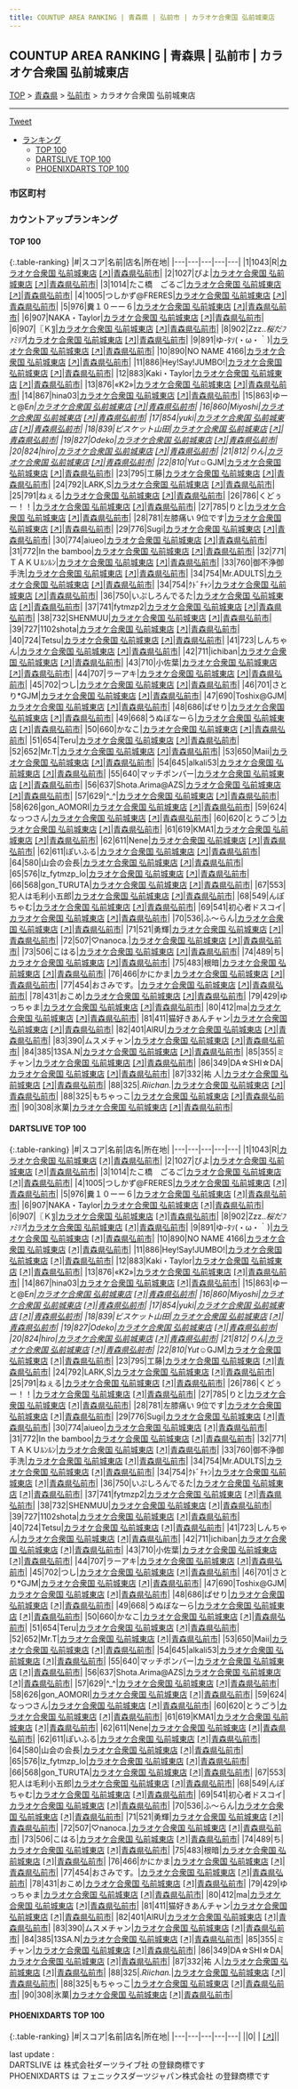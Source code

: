 ```yaml
---
title: COUNTUP AREA RANKING | 青森県 | 弘前市 | カラオケ合衆国 弘前城東店
---
```

## COUNTUP AREA RANKING | 青森県 | 弘前市 | カラオケ合衆国 弘前城東店

[TOP](/darts/rank/) > [青森県](/darts/rank/青森県/) > [弘前市](/darts/rank/青森県/弘前市/) > カラオケ合衆国 弘前城東店

___

<a href="https://twitter.com/share?ref_src=twsrc%5Etfw" data-text="COUNTUP AREA RANKING | 青森県弘前市カラオケ合衆国 弘前城東店" class="twitter-share-button" data-hashtags="DARTSLIVE,PHOENIXDARTS,darts,ダーツ" data-show-count="false">Tweet</a>

* [ランキング](#カウントアップランキング)
    * [TOP 100](#top-100)
    * [DARTSLIVE TOP 100](#dartslive-top-100)
    * [PHOENIXDARTS TOP 100](#phoenixdarts-top-100)

### 市区町村

<ul>

</ul>

### カウントアップランキング

#### TOP 100



{:.table-ranking}
|#|スコア|名前|店名|所在地|
|---|---|---|---|---|
|1|1043|<span class="rank-name-dl">R</span>|<a href="/darts/rank/shops/6d9e05ee0917894ea3f63593b5358cc4.html">カラオケ合衆国 弘前城東店</a> <a href="https://search.dartslive.com/jp/shop/6d9e05ee0917894ea3f63593b5358cc4">[↗]</a>|<a href="/darts/rank/青森県/弘前市">青森県弘前市</a>|
|2|1027|<span class="rank-name-dl">ぴよ</span>|<a href="/darts/rank/shops/6d9e05ee0917894ea3f63593b5358cc4.html">カラオケ合衆国 弘前城東店</a> <a href="https://search.dartslive.com/jp/shop/6d9e05ee0917894ea3f63593b5358cc4">[↗]</a>|<a href="/darts/rank/青森県/弘前市">青森県弘前市</a>|
|3|1014|<span class="rank-name-dl">たこ橋　ごるご</span>|<a href="/darts/rank/shops/6d9e05ee0917894ea3f63593b5358cc4.html">カラオケ合衆国 弘前城東店</a> <a href="https://search.dartslive.com/jp/shop/6d9e05ee0917894ea3f63593b5358cc4">[↗]</a>|<a href="/darts/rank/青森県/弘前市">青森県弘前市</a>|
|4|1005|<span class="rank-name-dl">つしかず@FRERES</span>|<a href="/darts/rank/shops/6d9e05ee0917894ea3f63593b5358cc4.html">カラオケ合衆国 弘前城東店</a> <a href="https://search.dartslive.com/jp/shop/6d9e05ee0917894ea3f63593b5358cc4">[↗]</a>|<a href="/darts/rank/青森県/弘前市">青森県弘前市</a>|
|5|976|<span class="rank-name-dl">糞１０ーー６</span>|<a href="/darts/rank/shops/6d9e05ee0917894ea3f63593b5358cc4.html">カラオケ合衆国 弘前城東店</a> <a href="https://search.dartslive.com/jp/shop/6d9e05ee0917894ea3f63593b5358cc4">[↗]</a>|<a href="/darts/rank/青森県/弘前市">青森県弘前市</a>|
|6|907|<span class="rank-name-dl">NAKA・Taylor</span>|<a href="/darts/rank/shops/6d9e05ee0917894ea3f63593b5358cc4.html">カラオケ合衆国 弘前城東店</a> <a href="https://search.dartslive.com/jp/shop/6d9e05ee0917894ea3f63593b5358cc4">[↗]</a>|<a href="/darts/rank/青森県/弘前市">青森県弘前市</a>|
|6|907|<span class="rank-name-dl">〖Ｋ〗</span>|<a href="/darts/rank/shops/6d9e05ee0917894ea3f63593b5358cc4.html">カラオケ合衆国 弘前城東店</a> <a href="https://search.dartslive.com/jp/shop/6d9e05ee0917894ea3f63593b5358cc4">[↗]</a>|<a href="/darts/rank/青森県/弘前市">青森県弘前市</a>|
|8|902|<span class="rank-name-dl">Zzz..*桜だﾌｧﾐﾘｱ*</span>|<a href="/darts/rank/shops/6d9e05ee0917894ea3f63593b5358cc4.html">カラオケ合衆国 弘前城東店</a> <a href="https://search.dartslive.com/jp/shop/6d9e05ee0917894ea3f63593b5358cc4">[↗]</a>|<a href="/darts/rank/青森県/弘前市">青森県弘前市</a>|
|9|891|<span class="rank-name-dl">ゆ-ﾀｿ(・ω・｀)</span>|<a href="/darts/rank/shops/6d9e05ee0917894ea3f63593b5358cc4.html">カラオケ合衆国 弘前城東店</a> <a href="https://search.dartslive.com/jp/shop/6d9e05ee0917894ea3f63593b5358cc4">[↗]</a>|<a href="/darts/rank/青森県/弘前市">青森県弘前市</a>|
|10|890|<span class="rank-name-dl">NO NAME 4166</span>|<a href="/darts/rank/shops/6d9e05ee0917894ea3f63593b5358cc4.html">カラオケ合衆国 弘前城東店</a> <a href="https://search.dartslive.com/jp/shop/6d9e05ee0917894ea3f63593b5358cc4">[↗]</a>|<a href="/darts/rank/青森県/弘前市">青森県弘前市</a>|
|11|886|<span class="rank-name-dl">Hey!Say!JUMBO!</span>|<a href="/darts/rank/shops/6d9e05ee0917894ea3f63593b5358cc4.html">カラオケ合衆国 弘前城東店</a> <a href="https://search.dartslive.com/jp/shop/6d9e05ee0917894ea3f63593b5358cc4">[↗]</a>|<a href="/darts/rank/青森県/弘前市">青森県弘前市</a>|
|12|883|<span class="rank-name-dl">Kaki・Taylor</span>|<a href="/darts/rank/shops/6d9e05ee0917894ea3f63593b5358cc4.html">カラオケ合衆国 弘前城東店</a> <a href="https://search.dartslive.com/jp/shop/6d9e05ee0917894ea3f63593b5358cc4">[↗]</a>|<a href="/darts/rank/青森県/弘前市">青森県弘前市</a>|
|13|876|<span class="rank-name-dl">«K2»</span>|<a href="/darts/rank/shops/6d9e05ee0917894ea3f63593b5358cc4.html">カラオケ合衆国 弘前城東店</a> <a href="https://search.dartslive.com/jp/shop/6d9e05ee0917894ea3f63593b5358cc4">[↗]</a>|<a href="/darts/rank/青森県/弘前市">青森県弘前市</a>|
|14|867|<span class="rank-name-dl">hina03</span>|<a href="/darts/rank/shops/6d9e05ee0917894ea3f63593b5358cc4.html">カラオケ合衆国 弘前城東店</a> <a href="https://search.dartslive.com/jp/shop/6d9e05ee0917894ea3f63593b5358cc4">[↗]</a>|<a href="/darts/rank/青森県/弘前市">青森県弘前市</a>|
|15|863|<span class="rank-name-dl">ゆーと@E*n</span>|<a href="/darts/rank/shops/6d9e05ee0917894ea3f63593b5358cc4.html">カラオケ合衆国 弘前城東店</a> <a href="https://search.dartslive.com/jp/shop/6d9e05ee0917894ea3f63593b5358cc4">[↗]</a>|<a href="/darts/rank/青森県/弘前市">青森県弘前市</a>|
|16|860|<span class="rank-name-dl">Miyoshi</span>|<a href="/darts/rank/shops/6d9e05ee0917894ea3f63593b5358cc4.html">カラオケ合衆国 弘前城東店</a> <a href="https://search.dartslive.com/jp/shop/6d9e05ee0917894ea3f63593b5358cc4">[↗]</a>|<a href="/darts/rank/青森県/弘前市">青森県弘前市</a>|
|17|854|<span class="rank-name-dl">yuki</span>|<a href="/darts/rank/shops/6d9e05ee0917894ea3f63593b5358cc4.html">カラオケ合衆国 弘前城東店</a> <a href="https://search.dartslive.com/jp/shop/6d9e05ee0917894ea3f63593b5358cc4">[↗]</a>|<a href="/darts/rank/青森県/弘前市">青森県弘前市</a>|
|18|839|<span class="rank-name-dl">ビスケット山田</span>|<a href="/darts/rank/shops/6d9e05ee0917894ea3f63593b5358cc4.html">カラオケ合衆国 弘前城東店</a> <a href="https://search.dartslive.com/jp/shop/6d9e05ee0917894ea3f63593b5358cc4">[↗]</a>|<a href="/darts/rank/青森県/弘前市">青森県弘前市</a>|
|19|827|<span class="rank-name-dl">Odeko</span>|<a href="/darts/rank/shops/6d9e05ee0917894ea3f63593b5358cc4.html">カラオケ合衆国 弘前城東店</a> <a href="https://search.dartslive.com/jp/shop/6d9e05ee0917894ea3f63593b5358cc4">[↗]</a>|<a href="/darts/rank/青森県/弘前市">青森県弘前市</a>|
|20|824|<span class="rank-name-dl">hiro</span>|<a href="/darts/rank/shops/6d9e05ee0917894ea3f63593b5358cc4.html">カラオケ合衆国 弘前城東店</a> <a href="https://search.dartslive.com/jp/shop/6d9e05ee0917894ea3f63593b5358cc4">[↗]</a>|<a href="/darts/rank/青森県/弘前市">青森県弘前市</a>|
|21|812|<span class="rank-name-dl">りん</span>|<a href="/darts/rank/shops/6d9e05ee0917894ea3f63593b5358cc4.html">カラオケ合衆国 弘前城東店</a> <a href="https://search.dartslive.com/jp/shop/6d9e05ee0917894ea3f63593b5358cc4">[↗]</a>|<a href="/darts/rank/青森県/弘前市">青森県弘前市</a>|
|22|810|<span class="rank-name-dl">Yut☺︎*GJM</span>|<a href="/darts/rank/shops/6d9e05ee0917894ea3f63593b5358cc4.html">カラオケ合衆国 弘前城東店</a> <a href="https://search.dartslive.com/jp/shop/6d9e05ee0917894ea3f63593b5358cc4">[↗]</a>|<a href="/darts/rank/青森県/弘前市">青森県弘前市</a>|
|23|795|<span class="rank-name-dl">工藤</span>|<a href="/darts/rank/shops/6d9e05ee0917894ea3f63593b5358cc4.html">カラオケ合衆国 弘前城東店</a> <a href="https://search.dartslive.com/jp/shop/6d9e05ee0917894ea3f63593b5358cc4">[↗]</a>|<a href="/darts/rank/青森県/弘前市">青森県弘前市</a>|
|24|792|<span class="rank-name-dl">LARK,S</span>|<a href="/darts/rank/shops/6d9e05ee0917894ea3f63593b5358cc4.html">カラオケ合衆国 弘前城東店</a> <a href="https://search.dartslive.com/jp/shop/6d9e05ee0917894ea3f63593b5358cc4">[↗]</a>|<a href="/darts/rank/青森県/弘前市">青森県弘前市</a>|
|25|791|<span class="rank-name-dl">ねぇる</span>|<a href="/darts/rank/shops/6d9e05ee0917894ea3f63593b5358cc4.html">カラオケ合衆国 弘前城東店</a> <a href="https://search.dartslive.com/jp/shop/6d9e05ee0917894ea3f63593b5358cc4">[↗]</a>|<a href="/darts/rank/青森県/弘前市">青森県弘前市</a>|
|26|786|<span class="rank-name-dl">くどぅー！！</span>|<a href="/darts/rank/shops/6d9e05ee0917894ea3f63593b5358cc4.html">カラオケ合衆国 弘前城東店</a> <a href="https://search.dartslive.com/jp/shop/6d9e05ee0917894ea3f63593b5358cc4">[↗]</a>|<a href="/darts/rank/青森県/弘前市">青森県弘前市</a>|
|27|785|<span class="rank-name-dl">りと</span>|<a href="/darts/rank/shops/6d9e05ee0917894ea3f63593b5358cc4.html">カラオケ合衆国 弘前城東店</a> <a href="https://search.dartslive.com/jp/shop/6d9e05ee0917894ea3f63593b5358cc4">[↗]</a>|<a href="/darts/rank/青森県/弘前市">青森県弘前市</a>|
|28|781|<span class="rank-name-dl">左膝痛い 9位です</span>|<a href="/darts/rank/shops/6d9e05ee0917894ea3f63593b5358cc4.html">カラオケ合衆国 弘前城東店</a> <a href="https://search.dartslive.com/jp/shop/6d9e05ee0917894ea3f63593b5358cc4">[↗]</a>|<a href="/darts/rank/青森県/弘前市">青森県弘前市</a>|
|29|776|<span class="rank-name-dl">Sugi</span>|<a href="/darts/rank/shops/6d9e05ee0917894ea3f63593b5358cc4.html">カラオケ合衆国 弘前城東店</a> <a href="https://search.dartslive.com/jp/shop/6d9e05ee0917894ea3f63593b5358cc4">[↗]</a>|<a href="/darts/rank/青森県/弘前市">青森県弘前市</a>|
|30|774|<span class="rank-name-dl">aiueo</span>|<a href="/darts/rank/shops/6d9e05ee0917894ea3f63593b5358cc4.html">カラオケ合衆国 弘前城東店</a> <a href="https://search.dartslive.com/jp/shop/6d9e05ee0917894ea3f63593b5358cc4">[↗]</a>|<a href="/darts/rank/青森県/弘前市">青森県弘前市</a>|
|31|772|<span class="rank-name-dl">In the bamboo</span>|<a href="/darts/rank/shops/6d9e05ee0917894ea3f63593b5358cc4.html">カラオケ合衆国 弘前城東店</a> <a href="https://search.dartslive.com/jp/shop/6d9e05ee0917894ea3f63593b5358cc4">[↗]</a>|<a href="/darts/rank/青森県/弘前市">青森県弘前市</a>|
|32|771|<span class="rank-name-dl">ＴＡＫＵﾙﾝﾙﾝ</span>|<a href="/darts/rank/shops/6d9e05ee0917894ea3f63593b5358cc4.html">カラオケ合衆国 弘前城東店</a> <a href="https://search.dartslive.com/jp/shop/6d9e05ee0917894ea3f63593b5358cc4">[↗]</a>|<a href="/darts/rank/青森県/弘前市">青森県弘前市</a>|
|33|760|<span class="rank-name-dl">御不浄御手洗</span>|<a href="/darts/rank/shops/6d9e05ee0917894ea3f63593b5358cc4.html">カラオケ合衆国 弘前城東店</a> <a href="https://search.dartslive.com/jp/shop/6d9e05ee0917894ea3f63593b5358cc4">[↗]</a>|<a href="/darts/rank/青森県/弘前市">青森県弘前市</a>|
|34|754|<span class="rank-name-dl">Mr.ADULTS</span>|<a href="/darts/rank/shops/6d9e05ee0917894ea3f63593b5358cc4.html">カラオケ合衆国 弘前城東店</a> <a href="https://search.dartslive.com/jp/shop/6d9e05ee0917894ea3f63593b5358cc4">[↗]</a>|<a href="/darts/rank/青森県/弘前市">青森県弘前市</a>|
|34|754|<span class="rank-name-dl">ｸﾄﾞﾁｬﾝ</span>|<a href="/darts/rank/shops/6d9e05ee0917894ea3f63593b5358cc4.html">カラオケ合衆国 弘前城東店</a> <a href="https://search.dartslive.com/jp/shop/6d9e05ee0917894ea3f63593b5358cc4">[↗]</a>|<a href="/darts/rank/青森県/弘前市">青森県弘前市</a>|
|36|750|<span class="rank-name-dl">いぷしろんでるた</span>|<a href="/darts/rank/shops/6d9e05ee0917894ea3f63593b5358cc4.html">カラオケ合衆国 弘前城東店</a> <a href="https://search.dartslive.com/jp/shop/6d9e05ee0917894ea3f63593b5358cc4">[↗]</a>|<a href="/darts/rank/青森県/弘前市">青森県弘前市</a>|
|37|741|<span class="rank-name-dl">fytmzp2</span>|<a href="/darts/rank/shops/6d9e05ee0917894ea3f63593b5358cc4.html">カラオケ合衆国 弘前城東店</a> <a href="https://search.dartslive.com/jp/shop/6d9e05ee0917894ea3f63593b5358cc4">[↗]</a>|<a href="/darts/rank/青森県/弘前市">青森県弘前市</a>|
|38|732|<span class="rank-name-dl">SHENMUU</span>|<a href="/darts/rank/shops/6d9e05ee0917894ea3f63593b5358cc4.html">カラオケ合衆国 弘前城東店</a> <a href="https://search.dartslive.com/jp/shop/6d9e05ee0917894ea3f63593b5358cc4">[↗]</a>|<a href="/darts/rank/青森県/弘前市">青森県弘前市</a>|
|39|727|<span class="rank-name-dl">1102shota</span>|<a href="/darts/rank/shops/6d9e05ee0917894ea3f63593b5358cc4.html">カラオケ合衆国 弘前城東店</a> <a href="https://search.dartslive.com/jp/shop/6d9e05ee0917894ea3f63593b5358cc4">[↗]</a>|<a href="/darts/rank/青森県/弘前市">青森県弘前市</a>|
|40|724|<span class="rank-name-dl">Tetsu</span>|<a href="/darts/rank/shops/6d9e05ee0917894ea3f63593b5358cc4.html">カラオケ合衆国 弘前城東店</a> <a href="https://search.dartslive.com/jp/shop/6d9e05ee0917894ea3f63593b5358cc4">[↗]</a>|<a href="/darts/rank/青森県/弘前市">青森県弘前市</a>|
|41|723|<span class="rank-name-dl">しんちゃん</span>|<a href="/darts/rank/shops/6d9e05ee0917894ea3f63593b5358cc4.html">カラオケ合衆国 弘前城東店</a> <a href="https://search.dartslive.com/jp/shop/6d9e05ee0917894ea3f63593b5358cc4">[↗]</a>|<a href="/darts/rank/青森県/弘前市">青森県弘前市</a>|
|42|711|<span class="rank-name-dl">ichiban</span>|<a href="/darts/rank/shops/6d9e05ee0917894ea3f63593b5358cc4.html">カラオケ合衆国 弘前城東店</a> <a href="https://search.dartslive.com/jp/shop/6d9e05ee0917894ea3f63593b5358cc4">[↗]</a>|<a href="/darts/rank/青森県/弘前市">青森県弘前市</a>|
|43|710|<span class="rank-name-dl">小佐葉</span>|<a href="/darts/rank/shops/6d9e05ee0917894ea3f63593b5358cc4.html">カラオケ合衆国 弘前城東店</a> <a href="https://search.dartslive.com/jp/shop/6d9e05ee0917894ea3f63593b5358cc4">[↗]</a>|<a href="/darts/rank/青森県/弘前市">青森県弘前市</a>|
|44|707|<span class="rank-name-dl">ラーアキ</span>|<a href="/darts/rank/shops/6d9e05ee0917894ea3f63593b5358cc4.html">カラオケ合衆国 弘前城東店</a> <a href="https://search.dartslive.com/jp/shop/6d9e05ee0917894ea3f63593b5358cc4">[↗]</a>|<a href="/darts/rank/青森県/弘前市">青森県弘前市</a>|
|45|702|<span class="rank-name-dl">つし</span>|<a href="/darts/rank/shops/6d9e05ee0917894ea3f63593b5358cc4.html">カラオケ合衆国 弘前城東店</a> <a href="https://search.dartslive.com/jp/shop/6d9e05ee0917894ea3f63593b5358cc4">[↗]</a>|<a href="/darts/rank/青森県/弘前市">青森県弘前市</a>|
|46|701|<span class="rank-name-dl">さとり*GJM</span>|<a href="/darts/rank/shops/6d9e05ee0917894ea3f63593b5358cc4.html">カラオケ合衆国 弘前城東店</a> <a href="https://search.dartslive.com/jp/shop/6d9e05ee0917894ea3f63593b5358cc4">[↗]</a>|<a href="/darts/rank/青森県/弘前市">青森県弘前市</a>|
|47|690|<span class="rank-name-dl">Toshix@GJM</span>|<a href="/darts/rank/shops/6d9e05ee0917894ea3f63593b5358cc4.html">カラオケ合衆国 弘前城東店</a> <a href="https://search.dartslive.com/jp/shop/6d9e05ee0917894ea3f63593b5358cc4">[↗]</a>|<a href="/darts/rank/青森県/弘前市">青森県弘前市</a>|
|48|686|<span class="rank-name-dl">ぱせり</span>|<a href="/darts/rank/shops/6d9e05ee0917894ea3f63593b5358cc4.html">カラオケ合衆国 弘前城東店</a> <a href="https://search.dartslive.com/jp/shop/6d9e05ee0917894ea3f63593b5358cc4">[↗]</a>|<a href="/darts/rank/青森県/弘前市">青森県弘前市</a>|
|49|668|<span class="rank-name-dl">うぬぼなーら</span>|<a href="/darts/rank/shops/6d9e05ee0917894ea3f63593b5358cc4.html">カラオケ合衆国 弘前城東店</a> <a href="https://search.dartslive.com/jp/shop/6d9e05ee0917894ea3f63593b5358cc4">[↗]</a>|<a href="/darts/rank/青森県/弘前市">青森県弘前市</a>|
|50|660|<span class="rank-name-dl">かなこ</span>|<a href="/darts/rank/shops/6d9e05ee0917894ea3f63593b5358cc4.html">カラオケ合衆国 弘前城東店</a> <a href="https://search.dartslive.com/jp/shop/6d9e05ee0917894ea3f63593b5358cc4">[↗]</a>|<a href="/darts/rank/青森県/弘前市">青森県弘前市</a>|
|51|654|<span class="rank-name-dl">Teru</span>|<a href="/darts/rank/shops/6d9e05ee0917894ea3f63593b5358cc4.html">カラオケ合衆国 弘前城東店</a> <a href="https://search.dartslive.com/jp/shop/6d9e05ee0917894ea3f63593b5358cc4">[↗]</a>|<a href="/darts/rank/青森県/弘前市">青森県弘前市</a>|
|52|652|<span class="rank-name-dl">Mr.T</span>|<a href="/darts/rank/shops/6d9e05ee0917894ea3f63593b5358cc4.html">カラオケ合衆国 弘前城東店</a> <a href="https://search.dartslive.com/jp/shop/6d9e05ee0917894ea3f63593b5358cc4">[↗]</a>|<a href="/darts/rank/青森県/弘前市">青森県弘前市</a>|
|53|650|<span class="rank-name-dl">Maii</span>|<a href="/darts/rank/shops/6d9e05ee0917894ea3f63593b5358cc4.html">カラオケ合衆国 弘前城東店</a> <a href="https://search.dartslive.com/jp/shop/6d9e05ee0917894ea3f63593b5358cc4">[↗]</a>|<a href="/darts/rank/青森県/弘前市">青森県弘前市</a>|
|54|645|<span class="rank-name-dl">alkali53</span>|<a href="/darts/rank/shops/6d9e05ee0917894ea3f63593b5358cc4.html">カラオケ合衆国 弘前城東店</a> <a href="https://search.dartslive.com/jp/shop/6d9e05ee0917894ea3f63593b5358cc4">[↗]</a>|<a href="/darts/rank/青森県/弘前市">青森県弘前市</a>|
|55|640|<span class="rank-name-dl">マッチポンパー</span>|<a href="/darts/rank/shops/6d9e05ee0917894ea3f63593b5358cc4.html">カラオケ合衆国 弘前城東店</a> <a href="https://search.dartslive.com/jp/shop/6d9e05ee0917894ea3f63593b5358cc4">[↗]</a>|<a href="/darts/rank/青森県/弘前市">青森県弘前市</a>|
|56|637|<span class="rank-name-dl">Shota.Arima@AZS</span>|<a href="/darts/rank/shops/6d9e05ee0917894ea3f63593b5358cc4.html">カラオケ合衆国 弘前城東店</a> <a href="https://search.dartslive.com/jp/shop/6d9e05ee0917894ea3f63593b5358cc4">[↗]</a>|<a href="/darts/rank/青森県/弘前市">青森県弘前市</a>|
|57|629|<span class="rank-name-dl">^_^</span>|<a href="/darts/rank/shops/6d9e05ee0917894ea3f63593b5358cc4.html">カラオケ合衆国 弘前城東店</a> <a href="https://search.dartslive.com/jp/shop/6d9e05ee0917894ea3f63593b5358cc4">[↗]</a>|<a href="/darts/rank/青森県/弘前市">青森県弘前市</a>|
|58|626|<span class="rank-name-dl">gon_AOMORI</span>|<a href="/darts/rank/shops/6d9e05ee0917894ea3f63593b5358cc4.html">カラオケ合衆国 弘前城東店</a> <a href="https://search.dartslive.com/jp/shop/6d9e05ee0917894ea3f63593b5358cc4">[↗]</a>|<a href="/darts/rank/青森県/弘前市">青森県弘前市</a>|
|59|624|<span class="rank-name-dl">なっつさん</span>|<a href="/darts/rank/shops/6d9e05ee0917894ea3f63593b5358cc4.html">カラオケ合衆国 弘前城東店</a> <a href="https://search.dartslive.com/jp/shop/6d9e05ee0917894ea3f63593b5358cc4">[↗]</a>|<a href="/darts/rank/青森県/弘前市">青森県弘前市</a>|
|60|620|<span class="rank-name-dl">とうごう</span>|<a href="/darts/rank/shops/6d9e05ee0917894ea3f63593b5358cc4.html">カラオケ合衆国 弘前城東店</a> <a href="https://search.dartslive.com/jp/shop/6d9e05ee0917894ea3f63593b5358cc4">[↗]</a>|<a href="/darts/rank/青森県/弘前市">青森県弘前市</a>|
|61|619|<span class="rank-name-dl">KMA1</span>|<a href="/darts/rank/shops/6d9e05ee0917894ea3f63593b5358cc4.html">カラオケ合衆国 弘前城東店</a> <a href="https://search.dartslive.com/jp/shop/6d9e05ee0917894ea3f63593b5358cc4">[↗]</a>|<a href="/darts/rank/青森県/弘前市">青森県弘前市</a>|
|62|611|<span class="rank-name-dl">Nene</span>|<a href="/darts/rank/shops/6d9e05ee0917894ea3f63593b5358cc4.html">カラオケ合衆国 弘前城東店</a> <a href="https://search.dartslive.com/jp/shop/6d9e05ee0917894ea3f63593b5358cc4">[↗]</a>|<a href="/darts/rank/青森県/弘前市">青森県弘前市</a>|
|62|611|<span class="rank-name-dl">ぽいふる</span>|<a href="/darts/rank/shops/6d9e05ee0917894ea3f63593b5358cc4.html">カラオケ合衆国 弘前城東店</a> <a href="https://search.dartslive.com/jp/shop/6d9e05ee0917894ea3f63593b5358cc4">[↗]</a>|<a href="/darts/rank/青森県/弘前市">青森県弘前市</a>|
|64|580|<span class="rank-name-dl">山会の会長</span>|<a href="/darts/rank/shops/6d9e05ee0917894ea3f63593b5358cc4.html">カラオケ合衆国 弘前城東店</a> <a href="https://search.dartslive.com/jp/shop/6d9e05ee0917894ea3f63593b5358cc4">[↗]</a>|<a href="/darts/rank/青森県/弘前市">青森県弘前市</a>|
|65|576|<span class="rank-name-dl">lz_fytmzp_lo</span>|<a href="/darts/rank/shops/6d9e05ee0917894ea3f63593b5358cc4.html">カラオケ合衆国 弘前城東店</a> <a href="https://search.dartslive.com/jp/shop/6d9e05ee0917894ea3f63593b5358cc4">[↗]</a>|<a href="/darts/rank/青森県/弘前市">青森県弘前市</a>|
|66|568|<span class="rank-name-dl">gon_TURUTA</span>|<a href="/darts/rank/shops/6d9e05ee0917894ea3f63593b5358cc4.html">カラオケ合衆国 弘前城東店</a> <a href="https://search.dartslive.com/jp/shop/6d9e05ee0917894ea3f63593b5358cc4">[↗]</a>|<a href="/darts/rank/青森県/弘前市">青森県弘前市</a>|
|67|553|<span class="rank-name-dl">犯人は毛利小五郎</span>|<a href="/darts/rank/shops/6d9e05ee0917894ea3f63593b5358cc4.html">カラオケ合衆国 弘前城東店</a> <a href="https://search.dartslive.com/jp/shop/6d9e05ee0917894ea3f63593b5358cc4">[↗]</a>|<a href="/darts/rank/青森県/弘前市">青森県弘前市</a>|
|68|549|<span class="rank-name-dl">んぽちゃむ</span>|<a href="/darts/rank/shops/6d9e05ee0917894ea3f63593b5358cc4.html">カラオケ合衆国 弘前城東店</a> <a href="https://search.dartslive.com/jp/shop/6d9e05ee0917894ea3f63593b5358cc4">[↗]</a>|<a href="/darts/rank/青森県/弘前市">青森県弘前市</a>|
|69|541|<span class="rank-name-dl">初心者ドスコイ</span>|<a href="/darts/rank/shops/6d9e05ee0917894ea3f63593b5358cc4.html">カラオケ合衆国 弘前城東店</a> <a href="https://search.dartslive.com/jp/shop/6d9e05ee0917894ea3f63593b5358cc4">[↗]</a>|<a href="/darts/rank/青森県/弘前市">青森県弘前市</a>|
|70|536|<span class="rank-name-dl">ふ～らん</span>|<a href="/darts/rank/shops/6d9e05ee0917894ea3f63593b5358cc4.html">カラオケ合衆国 弘前城東店</a> <a href="https://search.dartslive.com/jp/shop/6d9e05ee0917894ea3f63593b5358cc4">[↗]</a>|<a href="/darts/rank/青森県/弘前市">青森県弘前市</a>|
|71|521|<span class="rank-name-dl">勇輝</span>|<a href="/darts/rank/shops/6d9e05ee0917894ea3f63593b5358cc4.html">カラオケ合衆国 弘前城東店</a> <a href="https://search.dartslive.com/jp/shop/6d9e05ee0917894ea3f63593b5358cc4">[↗]</a>|<a href="/darts/rank/青森県/弘前市">青森県弘前市</a>|
|72|507|<span class="rank-name-dl">♡nanoca.</span>|<a href="/darts/rank/shops/6d9e05ee0917894ea3f63593b5358cc4.html">カラオケ合衆国 弘前城東店</a> <a href="https://search.dartslive.com/jp/shop/6d9e05ee0917894ea3f63593b5358cc4">[↗]</a>|<a href="/darts/rank/青森県/弘前市">青森県弘前市</a>|
|73|506|<span class="rank-name-dl">こはる</span>|<a href="/darts/rank/shops/6d9e05ee0917894ea3f63593b5358cc4.html">カラオケ合衆国 弘前城東店</a> <a href="https://search.dartslive.com/jp/shop/6d9e05ee0917894ea3f63593b5358cc4">[↗]</a>|<a href="/darts/rank/青森県/弘前市">青森県弘前市</a>|
|74|489|<span class="rank-name-dl">ち</span>|<a href="/darts/rank/shops/6d9e05ee0917894ea3f63593b5358cc4.html">カラオケ合衆国 弘前城東店</a> <a href="https://search.dartslive.com/jp/shop/6d9e05ee0917894ea3f63593b5358cc4">[↗]</a>|<a href="/darts/rank/青森県/弘前市">青森県弘前市</a>|
|75|483|<span class="rank-name-dl">根暗</span>|<a href="/darts/rank/shops/6d9e05ee0917894ea3f63593b5358cc4.html">カラオケ合衆国 弘前城東店</a> <a href="https://search.dartslive.com/jp/shop/6d9e05ee0917894ea3f63593b5358cc4">[↗]</a>|<a href="/darts/rank/青森県/弘前市">青森県弘前市</a>|
|76|466|<span class="rank-name-dl">かにかま</span>|<a href="/darts/rank/shops/6d9e05ee0917894ea3f63593b5358cc4.html">カラオケ合衆国 弘前城東店</a> <a href="https://search.dartslive.com/jp/shop/6d9e05ee0917894ea3f63593b5358cc4">[↗]</a>|<a href="/darts/rank/青森県/弘前市">青森県弘前市</a>|
|77|454|<span class="rank-name-dl">おさみです。</span>|<a href="/darts/rank/shops/6d9e05ee0917894ea3f63593b5358cc4.html">カラオケ合衆国 弘前城東店</a> <a href="https://search.dartslive.com/jp/shop/6d9e05ee0917894ea3f63593b5358cc4">[↗]</a>|<a href="/darts/rank/青森県/弘前市">青森県弘前市</a>|
|78|431|<span class="rank-name-dl">おこめ</span>|<a href="/darts/rank/shops/6d9e05ee0917894ea3f63593b5358cc4.html">カラオケ合衆国 弘前城東店</a> <a href="https://search.dartslive.com/jp/shop/6d9e05ee0917894ea3f63593b5358cc4">[↗]</a>|<a href="/darts/rank/青森県/弘前市">青森県弘前市</a>|
|79|429|<span class="rank-name-dl">ゆっちゃま</span>|<a href="/darts/rank/shops/6d9e05ee0917894ea3f63593b5358cc4.html">カラオケ合衆国 弘前城東店</a> <a href="https://search.dartslive.com/jp/shop/6d9e05ee0917894ea3f63593b5358cc4">[↗]</a>|<a href="/darts/rank/青森県/弘前市">青森県弘前市</a>|
|80|412|<span class="rank-name-dl">ma</span>|<a href="/darts/rank/shops/6d9e05ee0917894ea3f63593b5358cc4.html">カラオケ合衆国 弘前城東店</a> <a href="https://search.dartslive.com/jp/shop/6d9e05ee0917894ea3f63593b5358cc4">[↗]</a>|<a href="/darts/rank/青森県/弘前市">青森県弘前市</a>|
|81|411|<span class="rank-name-dl">猫好きあんチャン</span>|<a href="/darts/rank/shops/6d9e05ee0917894ea3f63593b5358cc4.html">カラオケ合衆国 弘前城東店</a> <a href="https://search.dartslive.com/jp/shop/6d9e05ee0917894ea3f63593b5358cc4">[↗]</a>|<a href="/darts/rank/青森県/弘前市">青森県弘前市</a>|
|82|401|<span class="rank-name-dl">AlRU</span>|<a href="/darts/rank/shops/6d9e05ee0917894ea3f63593b5358cc4.html">カラオケ合衆国 弘前城東店</a> <a href="https://search.dartslive.com/jp/shop/6d9e05ee0917894ea3f63593b5358cc4">[↗]</a>|<a href="/darts/rank/青森県/弘前市">青森県弘前市</a>|
|83|390|<span class="rank-name-dl">ムスメチャン</span>|<a href="/darts/rank/shops/6d9e05ee0917894ea3f63593b5358cc4.html">カラオケ合衆国 弘前城東店</a> <a href="https://search.dartslive.com/jp/shop/6d9e05ee0917894ea3f63593b5358cc4">[↗]</a>|<a href="/darts/rank/青森県/弘前市">青森県弘前市</a>|
|84|385|<span class="rank-name-dl">13SA.N</span>|<a href="/darts/rank/shops/6d9e05ee0917894ea3f63593b5358cc4.html">カラオケ合衆国 弘前城東店</a> <a href="https://search.dartslive.com/jp/shop/6d9e05ee0917894ea3f63593b5358cc4">[↗]</a>|<a href="/darts/rank/青森県/弘前市">青森県弘前市</a>|
|85|355|<span class="rank-name-dl">ミチャン</span>|<a href="/darts/rank/shops/6d9e05ee0917894ea3f63593b5358cc4.html">カラオケ合衆国 弘前城東店</a> <a href="https://search.dartslive.com/jp/shop/6d9e05ee0917894ea3f63593b5358cc4">[↗]</a>|<a href="/darts/rank/青森県/弘前市">青森県弘前市</a>|
|86|349|<span class="rank-name-dl">DA☆SHI☆DA</span>|<a href="/darts/rank/shops/6d9e05ee0917894ea3f63593b5358cc4.html">カラオケ合衆国 弘前城東店</a> <a href="https://search.dartslive.com/jp/shop/6d9e05ee0917894ea3f63593b5358cc4">[↗]</a>|<a href="/darts/rank/青森県/弘前市">青森県弘前市</a>|
|87|332|<span class="rank-name-dl">祐 人</span>|<a href="/darts/rank/shops/6d9e05ee0917894ea3f63593b5358cc4.html">カラオケ合衆国 弘前城東店</a> <a href="https://search.dartslive.com/jp/shop/6d9e05ee0917894ea3f63593b5358cc4">[↗]</a>|<a href="/darts/rank/青森県/弘前市">青森県弘前市</a>|
|88|325|<span class="rank-name-dl">.*Riichan.*</span>|<a href="/darts/rank/shops/6d9e05ee0917894ea3f63593b5358cc4.html">カラオケ合衆国 弘前城東店</a> <a href="https://search.dartslive.com/jp/shop/6d9e05ee0917894ea3f63593b5358cc4">[↗]</a>|<a href="/darts/rank/青森県/弘前市">青森県弘前市</a>|
|88|325|<span class="rank-name-dl">もちゃっこ</span>|<a href="/darts/rank/shops/6d9e05ee0917894ea3f63593b5358cc4.html">カラオケ合衆国 弘前城東店</a> <a href="https://search.dartslive.com/jp/shop/6d9e05ee0917894ea3f63593b5358cc4">[↗]</a>|<a href="/darts/rank/青森県/弘前市">青森県弘前市</a>|
|90|308|<span class="rank-name-dl">氷菓</span>|<a href="/darts/rank/shops/6d9e05ee0917894ea3f63593b5358cc4.html">カラオケ合衆国 弘前城東店</a> <a href="https://search.dartslive.com/jp/shop/6d9e05ee0917894ea3f63593b5358cc4">[↗]</a>|<a href="/darts/rank/青森県/弘前市">青森県弘前市</a>|


#### DARTSLIVE TOP 100



{:.table-ranking}
|#|スコア|名前|店名|所在地|
|---|---|---|---|---|
|1|1043|<span class="rank-name-dl">R</span>|<a href="/darts/rank/shops/6d9e05ee0917894ea3f63593b5358cc4.html">カラオケ合衆国 弘前城東店</a> <a href="https://search.dartslive.com/jp/shop/6d9e05ee0917894ea3f63593b5358cc4">[↗]</a>|<a href="/darts/rank/青森県/弘前市">青森県弘前市</a>|
|2|1027|<span class="rank-name-dl">ぴよ</span>|<a href="/darts/rank/shops/6d9e05ee0917894ea3f63593b5358cc4.html">カラオケ合衆国 弘前城東店</a> <a href="https://search.dartslive.com/jp/shop/6d9e05ee0917894ea3f63593b5358cc4">[↗]</a>|<a href="/darts/rank/青森県/弘前市">青森県弘前市</a>|
|3|1014|<span class="rank-name-dl">たこ橋　ごるご</span>|<a href="/darts/rank/shops/6d9e05ee0917894ea3f63593b5358cc4.html">カラオケ合衆国 弘前城東店</a> <a href="https://search.dartslive.com/jp/shop/6d9e05ee0917894ea3f63593b5358cc4">[↗]</a>|<a href="/darts/rank/青森県/弘前市">青森県弘前市</a>|
|4|1005|<span class="rank-name-dl">つしかず@FRERES</span>|<a href="/darts/rank/shops/6d9e05ee0917894ea3f63593b5358cc4.html">カラオケ合衆国 弘前城東店</a> <a href="https://search.dartslive.com/jp/shop/6d9e05ee0917894ea3f63593b5358cc4">[↗]</a>|<a href="/darts/rank/青森県/弘前市">青森県弘前市</a>|
|5|976|<span class="rank-name-dl">糞１０ーー６</span>|<a href="/darts/rank/shops/6d9e05ee0917894ea3f63593b5358cc4.html">カラオケ合衆国 弘前城東店</a> <a href="https://search.dartslive.com/jp/shop/6d9e05ee0917894ea3f63593b5358cc4">[↗]</a>|<a href="/darts/rank/青森県/弘前市">青森県弘前市</a>|
|6|907|<span class="rank-name-dl">NAKA・Taylor</span>|<a href="/darts/rank/shops/6d9e05ee0917894ea3f63593b5358cc4.html">カラオケ合衆国 弘前城東店</a> <a href="https://search.dartslive.com/jp/shop/6d9e05ee0917894ea3f63593b5358cc4">[↗]</a>|<a href="/darts/rank/青森県/弘前市">青森県弘前市</a>|
|6|907|<span class="rank-name-dl">〖Ｋ〗</span>|<a href="/darts/rank/shops/6d9e05ee0917894ea3f63593b5358cc4.html">カラオケ合衆国 弘前城東店</a> <a href="https://search.dartslive.com/jp/shop/6d9e05ee0917894ea3f63593b5358cc4">[↗]</a>|<a href="/darts/rank/青森県/弘前市">青森県弘前市</a>|
|8|902|<span class="rank-name-dl">Zzz..*桜だﾌｧﾐﾘｱ*</span>|<a href="/darts/rank/shops/6d9e05ee0917894ea3f63593b5358cc4.html">カラオケ合衆国 弘前城東店</a> <a href="https://search.dartslive.com/jp/shop/6d9e05ee0917894ea3f63593b5358cc4">[↗]</a>|<a href="/darts/rank/青森県/弘前市">青森県弘前市</a>|
|9|891|<span class="rank-name-dl">ゆ-ﾀｿ(・ω・｀)</span>|<a href="/darts/rank/shops/6d9e05ee0917894ea3f63593b5358cc4.html">カラオケ合衆国 弘前城東店</a> <a href="https://search.dartslive.com/jp/shop/6d9e05ee0917894ea3f63593b5358cc4">[↗]</a>|<a href="/darts/rank/青森県/弘前市">青森県弘前市</a>|
|10|890|<span class="rank-name-dl">NO NAME 4166</span>|<a href="/darts/rank/shops/6d9e05ee0917894ea3f63593b5358cc4.html">カラオケ合衆国 弘前城東店</a> <a href="https://search.dartslive.com/jp/shop/6d9e05ee0917894ea3f63593b5358cc4">[↗]</a>|<a href="/darts/rank/青森県/弘前市">青森県弘前市</a>|
|11|886|<span class="rank-name-dl">Hey!Say!JUMBO!</span>|<a href="/darts/rank/shops/6d9e05ee0917894ea3f63593b5358cc4.html">カラオケ合衆国 弘前城東店</a> <a href="https://search.dartslive.com/jp/shop/6d9e05ee0917894ea3f63593b5358cc4">[↗]</a>|<a href="/darts/rank/青森県/弘前市">青森県弘前市</a>|
|12|883|<span class="rank-name-dl">Kaki・Taylor</span>|<a href="/darts/rank/shops/6d9e05ee0917894ea3f63593b5358cc4.html">カラオケ合衆国 弘前城東店</a> <a href="https://search.dartslive.com/jp/shop/6d9e05ee0917894ea3f63593b5358cc4">[↗]</a>|<a href="/darts/rank/青森県/弘前市">青森県弘前市</a>|
|13|876|<span class="rank-name-dl">«K2»</span>|<a href="/darts/rank/shops/6d9e05ee0917894ea3f63593b5358cc4.html">カラオケ合衆国 弘前城東店</a> <a href="https://search.dartslive.com/jp/shop/6d9e05ee0917894ea3f63593b5358cc4">[↗]</a>|<a href="/darts/rank/青森県/弘前市">青森県弘前市</a>|
|14|867|<span class="rank-name-dl">hina03</span>|<a href="/darts/rank/shops/6d9e05ee0917894ea3f63593b5358cc4.html">カラオケ合衆国 弘前城東店</a> <a href="https://search.dartslive.com/jp/shop/6d9e05ee0917894ea3f63593b5358cc4">[↗]</a>|<a href="/darts/rank/青森県/弘前市">青森県弘前市</a>|
|15|863|<span class="rank-name-dl">ゆーと@E*n</span>|<a href="/darts/rank/shops/6d9e05ee0917894ea3f63593b5358cc4.html">カラオケ合衆国 弘前城東店</a> <a href="https://search.dartslive.com/jp/shop/6d9e05ee0917894ea3f63593b5358cc4">[↗]</a>|<a href="/darts/rank/青森県/弘前市">青森県弘前市</a>|
|16|860|<span class="rank-name-dl">Miyoshi</span>|<a href="/darts/rank/shops/6d9e05ee0917894ea3f63593b5358cc4.html">カラオケ合衆国 弘前城東店</a> <a href="https://search.dartslive.com/jp/shop/6d9e05ee0917894ea3f63593b5358cc4">[↗]</a>|<a href="/darts/rank/青森県/弘前市">青森県弘前市</a>|
|17|854|<span class="rank-name-dl">yuki</span>|<a href="/darts/rank/shops/6d9e05ee0917894ea3f63593b5358cc4.html">カラオケ合衆国 弘前城東店</a> <a href="https://search.dartslive.com/jp/shop/6d9e05ee0917894ea3f63593b5358cc4">[↗]</a>|<a href="/darts/rank/青森県/弘前市">青森県弘前市</a>|
|18|839|<span class="rank-name-dl">ビスケット山田</span>|<a href="/darts/rank/shops/6d9e05ee0917894ea3f63593b5358cc4.html">カラオケ合衆国 弘前城東店</a> <a href="https://search.dartslive.com/jp/shop/6d9e05ee0917894ea3f63593b5358cc4">[↗]</a>|<a href="/darts/rank/青森県/弘前市">青森県弘前市</a>|
|19|827|<span class="rank-name-dl">Odeko</span>|<a href="/darts/rank/shops/6d9e05ee0917894ea3f63593b5358cc4.html">カラオケ合衆国 弘前城東店</a> <a href="https://search.dartslive.com/jp/shop/6d9e05ee0917894ea3f63593b5358cc4">[↗]</a>|<a href="/darts/rank/青森県/弘前市">青森県弘前市</a>|
|20|824|<span class="rank-name-dl">hiro</span>|<a href="/darts/rank/shops/6d9e05ee0917894ea3f63593b5358cc4.html">カラオケ合衆国 弘前城東店</a> <a href="https://search.dartslive.com/jp/shop/6d9e05ee0917894ea3f63593b5358cc4">[↗]</a>|<a href="/darts/rank/青森県/弘前市">青森県弘前市</a>|
|21|812|<span class="rank-name-dl">りん</span>|<a href="/darts/rank/shops/6d9e05ee0917894ea3f63593b5358cc4.html">カラオケ合衆国 弘前城東店</a> <a href="https://search.dartslive.com/jp/shop/6d9e05ee0917894ea3f63593b5358cc4">[↗]</a>|<a href="/darts/rank/青森県/弘前市">青森県弘前市</a>|
|22|810|<span class="rank-name-dl">Yut☺︎*GJM</span>|<a href="/darts/rank/shops/6d9e05ee0917894ea3f63593b5358cc4.html">カラオケ合衆国 弘前城東店</a> <a href="https://search.dartslive.com/jp/shop/6d9e05ee0917894ea3f63593b5358cc4">[↗]</a>|<a href="/darts/rank/青森県/弘前市">青森県弘前市</a>|
|23|795|<span class="rank-name-dl">工藤</span>|<a href="/darts/rank/shops/6d9e05ee0917894ea3f63593b5358cc4.html">カラオケ合衆国 弘前城東店</a> <a href="https://search.dartslive.com/jp/shop/6d9e05ee0917894ea3f63593b5358cc4">[↗]</a>|<a href="/darts/rank/青森県/弘前市">青森県弘前市</a>|
|24|792|<span class="rank-name-dl">LARK,S</span>|<a href="/darts/rank/shops/6d9e05ee0917894ea3f63593b5358cc4.html">カラオケ合衆国 弘前城東店</a> <a href="https://search.dartslive.com/jp/shop/6d9e05ee0917894ea3f63593b5358cc4">[↗]</a>|<a href="/darts/rank/青森県/弘前市">青森県弘前市</a>|
|25|791|<span class="rank-name-dl">ねぇる</span>|<a href="/darts/rank/shops/6d9e05ee0917894ea3f63593b5358cc4.html">カラオケ合衆国 弘前城東店</a> <a href="https://search.dartslive.com/jp/shop/6d9e05ee0917894ea3f63593b5358cc4">[↗]</a>|<a href="/darts/rank/青森県/弘前市">青森県弘前市</a>|
|26|786|<span class="rank-name-dl">くどぅー！！</span>|<a href="/darts/rank/shops/6d9e05ee0917894ea3f63593b5358cc4.html">カラオケ合衆国 弘前城東店</a> <a href="https://search.dartslive.com/jp/shop/6d9e05ee0917894ea3f63593b5358cc4">[↗]</a>|<a href="/darts/rank/青森県/弘前市">青森県弘前市</a>|
|27|785|<span class="rank-name-dl">りと</span>|<a href="/darts/rank/shops/6d9e05ee0917894ea3f63593b5358cc4.html">カラオケ合衆国 弘前城東店</a> <a href="https://search.dartslive.com/jp/shop/6d9e05ee0917894ea3f63593b5358cc4">[↗]</a>|<a href="/darts/rank/青森県/弘前市">青森県弘前市</a>|
|28|781|<span class="rank-name-dl">左膝痛い 9位です</span>|<a href="/darts/rank/shops/6d9e05ee0917894ea3f63593b5358cc4.html">カラオケ合衆国 弘前城東店</a> <a href="https://search.dartslive.com/jp/shop/6d9e05ee0917894ea3f63593b5358cc4">[↗]</a>|<a href="/darts/rank/青森県/弘前市">青森県弘前市</a>|
|29|776|<span class="rank-name-dl">Sugi</span>|<a href="/darts/rank/shops/6d9e05ee0917894ea3f63593b5358cc4.html">カラオケ合衆国 弘前城東店</a> <a href="https://search.dartslive.com/jp/shop/6d9e05ee0917894ea3f63593b5358cc4">[↗]</a>|<a href="/darts/rank/青森県/弘前市">青森県弘前市</a>|
|30|774|<span class="rank-name-dl">aiueo</span>|<a href="/darts/rank/shops/6d9e05ee0917894ea3f63593b5358cc4.html">カラオケ合衆国 弘前城東店</a> <a href="https://search.dartslive.com/jp/shop/6d9e05ee0917894ea3f63593b5358cc4">[↗]</a>|<a href="/darts/rank/青森県/弘前市">青森県弘前市</a>|
|31|772|<span class="rank-name-dl">In the bamboo</span>|<a href="/darts/rank/shops/6d9e05ee0917894ea3f63593b5358cc4.html">カラオケ合衆国 弘前城東店</a> <a href="https://search.dartslive.com/jp/shop/6d9e05ee0917894ea3f63593b5358cc4">[↗]</a>|<a href="/darts/rank/青森県/弘前市">青森県弘前市</a>|
|32|771|<span class="rank-name-dl">ＴＡＫＵﾙﾝﾙﾝ</span>|<a href="/darts/rank/shops/6d9e05ee0917894ea3f63593b5358cc4.html">カラオケ合衆国 弘前城東店</a> <a href="https://search.dartslive.com/jp/shop/6d9e05ee0917894ea3f63593b5358cc4">[↗]</a>|<a href="/darts/rank/青森県/弘前市">青森県弘前市</a>|
|33|760|<span class="rank-name-dl">御不浄御手洗</span>|<a href="/darts/rank/shops/6d9e05ee0917894ea3f63593b5358cc4.html">カラオケ合衆国 弘前城東店</a> <a href="https://search.dartslive.com/jp/shop/6d9e05ee0917894ea3f63593b5358cc4">[↗]</a>|<a href="/darts/rank/青森県/弘前市">青森県弘前市</a>|
|34|754|<span class="rank-name-dl">Mr.ADULTS</span>|<a href="/darts/rank/shops/6d9e05ee0917894ea3f63593b5358cc4.html">カラオケ合衆国 弘前城東店</a> <a href="https://search.dartslive.com/jp/shop/6d9e05ee0917894ea3f63593b5358cc4">[↗]</a>|<a href="/darts/rank/青森県/弘前市">青森県弘前市</a>|
|34|754|<span class="rank-name-dl">ｸﾄﾞﾁｬﾝ</span>|<a href="/darts/rank/shops/6d9e05ee0917894ea3f63593b5358cc4.html">カラオケ合衆国 弘前城東店</a> <a href="https://search.dartslive.com/jp/shop/6d9e05ee0917894ea3f63593b5358cc4">[↗]</a>|<a href="/darts/rank/青森県/弘前市">青森県弘前市</a>|
|36|750|<span class="rank-name-dl">いぷしろんでるた</span>|<a href="/darts/rank/shops/6d9e05ee0917894ea3f63593b5358cc4.html">カラオケ合衆国 弘前城東店</a> <a href="https://search.dartslive.com/jp/shop/6d9e05ee0917894ea3f63593b5358cc4">[↗]</a>|<a href="/darts/rank/青森県/弘前市">青森県弘前市</a>|
|37|741|<span class="rank-name-dl">fytmzp2</span>|<a href="/darts/rank/shops/6d9e05ee0917894ea3f63593b5358cc4.html">カラオケ合衆国 弘前城東店</a> <a href="https://search.dartslive.com/jp/shop/6d9e05ee0917894ea3f63593b5358cc4">[↗]</a>|<a href="/darts/rank/青森県/弘前市">青森県弘前市</a>|
|38|732|<span class="rank-name-dl">SHENMUU</span>|<a href="/darts/rank/shops/6d9e05ee0917894ea3f63593b5358cc4.html">カラオケ合衆国 弘前城東店</a> <a href="https://search.dartslive.com/jp/shop/6d9e05ee0917894ea3f63593b5358cc4">[↗]</a>|<a href="/darts/rank/青森県/弘前市">青森県弘前市</a>|
|39|727|<span class="rank-name-dl">1102shota</span>|<a href="/darts/rank/shops/6d9e05ee0917894ea3f63593b5358cc4.html">カラオケ合衆国 弘前城東店</a> <a href="https://search.dartslive.com/jp/shop/6d9e05ee0917894ea3f63593b5358cc4">[↗]</a>|<a href="/darts/rank/青森県/弘前市">青森県弘前市</a>|
|40|724|<span class="rank-name-dl">Tetsu</span>|<a href="/darts/rank/shops/6d9e05ee0917894ea3f63593b5358cc4.html">カラオケ合衆国 弘前城東店</a> <a href="https://search.dartslive.com/jp/shop/6d9e05ee0917894ea3f63593b5358cc4">[↗]</a>|<a href="/darts/rank/青森県/弘前市">青森県弘前市</a>|
|41|723|<span class="rank-name-dl">しんちゃん</span>|<a href="/darts/rank/shops/6d9e05ee0917894ea3f63593b5358cc4.html">カラオケ合衆国 弘前城東店</a> <a href="https://search.dartslive.com/jp/shop/6d9e05ee0917894ea3f63593b5358cc4">[↗]</a>|<a href="/darts/rank/青森県/弘前市">青森県弘前市</a>|
|42|711|<span class="rank-name-dl">ichiban</span>|<a href="/darts/rank/shops/6d9e05ee0917894ea3f63593b5358cc4.html">カラオケ合衆国 弘前城東店</a> <a href="https://search.dartslive.com/jp/shop/6d9e05ee0917894ea3f63593b5358cc4">[↗]</a>|<a href="/darts/rank/青森県/弘前市">青森県弘前市</a>|
|43|710|<span class="rank-name-dl">小佐葉</span>|<a href="/darts/rank/shops/6d9e05ee0917894ea3f63593b5358cc4.html">カラオケ合衆国 弘前城東店</a> <a href="https://search.dartslive.com/jp/shop/6d9e05ee0917894ea3f63593b5358cc4">[↗]</a>|<a href="/darts/rank/青森県/弘前市">青森県弘前市</a>|
|44|707|<span class="rank-name-dl">ラーアキ</span>|<a href="/darts/rank/shops/6d9e05ee0917894ea3f63593b5358cc4.html">カラオケ合衆国 弘前城東店</a> <a href="https://search.dartslive.com/jp/shop/6d9e05ee0917894ea3f63593b5358cc4">[↗]</a>|<a href="/darts/rank/青森県/弘前市">青森県弘前市</a>|
|45|702|<span class="rank-name-dl">つし</span>|<a href="/darts/rank/shops/6d9e05ee0917894ea3f63593b5358cc4.html">カラオケ合衆国 弘前城東店</a> <a href="https://search.dartslive.com/jp/shop/6d9e05ee0917894ea3f63593b5358cc4">[↗]</a>|<a href="/darts/rank/青森県/弘前市">青森県弘前市</a>|
|46|701|<span class="rank-name-dl">さとり*GJM</span>|<a href="/darts/rank/shops/6d9e05ee0917894ea3f63593b5358cc4.html">カラオケ合衆国 弘前城東店</a> <a href="https://search.dartslive.com/jp/shop/6d9e05ee0917894ea3f63593b5358cc4">[↗]</a>|<a href="/darts/rank/青森県/弘前市">青森県弘前市</a>|
|47|690|<span class="rank-name-dl">Toshix@GJM</span>|<a href="/darts/rank/shops/6d9e05ee0917894ea3f63593b5358cc4.html">カラオケ合衆国 弘前城東店</a> <a href="https://search.dartslive.com/jp/shop/6d9e05ee0917894ea3f63593b5358cc4">[↗]</a>|<a href="/darts/rank/青森県/弘前市">青森県弘前市</a>|
|48|686|<span class="rank-name-dl">ぱせり</span>|<a href="/darts/rank/shops/6d9e05ee0917894ea3f63593b5358cc4.html">カラオケ合衆国 弘前城東店</a> <a href="https://search.dartslive.com/jp/shop/6d9e05ee0917894ea3f63593b5358cc4">[↗]</a>|<a href="/darts/rank/青森県/弘前市">青森県弘前市</a>|
|49|668|<span class="rank-name-dl">うぬぼなーら</span>|<a href="/darts/rank/shops/6d9e05ee0917894ea3f63593b5358cc4.html">カラオケ合衆国 弘前城東店</a> <a href="https://search.dartslive.com/jp/shop/6d9e05ee0917894ea3f63593b5358cc4">[↗]</a>|<a href="/darts/rank/青森県/弘前市">青森県弘前市</a>|
|50|660|<span class="rank-name-dl">かなこ</span>|<a href="/darts/rank/shops/6d9e05ee0917894ea3f63593b5358cc4.html">カラオケ合衆国 弘前城東店</a> <a href="https://search.dartslive.com/jp/shop/6d9e05ee0917894ea3f63593b5358cc4">[↗]</a>|<a href="/darts/rank/青森県/弘前市">青森県弘前市</a>|
|51|654|<span class="rank-name-dl">Teru</span>|<a href="/darts/rank/shops/6d9e05ee0917894ea3f63593b5358cc4.html">カラオケ合衆国 弘前城東店</a> <a href="https://search.dartslive.com/jp/shop/6d9e05ee0917894ea3f63593b5358cc4">[↗]</a>|<a href="/darts/rank/青森県/弘前市">青森県弘前市</a>|
|52|652|<span class="rank-name-dl">Mr.T</span>|<a href="/darts/rank/shops/6d9e05ee0917894ea3f63593b5358cc4.html">カラオケ合衆国 弘前城東店</a> <a href="https://search.dartslive.com/jp/shop/6d9e05ee0917894ea3f63593b5358cc4">[↗]</a>|<a href="/darts/rank/青森県/弘前市">青森県弘前市</a>|
|53|650|<span class="rank-name-dl">Maii</span>|<a href="/darts/rank/shops/6d9e05ee0917894ea3f63593b5358cc4.html">カラオケ合衆国 弘前城東店</a> <a href="https://search.dartslive.com/jp/shop/6d9e05ee0917894ea3f63593b5358cc4">[↗]</a>|<a href="/darts/rank/青森県/弘前市">青森県弘前市</a>|
|54|645|<span class="rank-name-dl">alkali53</span>|<a href="/darts/rank/shops/6d9e05ee0917894ea3f63593b5358cc4.html">カラオケ合衆国 弘前城東店</a> <a href="https://search.dartslive.com/jp/shop/6d9e05ee0917894ea3f63593b5358cc4">[↗]</a>|<a href="/darts/rank/青森県/弘前市">青森県弘前市</a>|
|55|640|<span class="rank-name-dl">マッチポンパー</span>|<a href="/darts/rank/shops/6d9e05ee0917894ea3f63593b5358cc4.html">カラオケ合衆国 弘前城東店</a> <a href="https://search.dartslive.com/jp/shop/6d9e05ee0917894ea3f63593b5358cc4">[↗]</a>|<a href="/darts/rank/青森県/弘前市">青森県弘前市</a>|
|56|637|<span class="rank-name-dl">Shota.Arima@AZS</span>|<a href="/darts/rank/shops/6d9e05ee0917894ea3f63593b5358cc4.html">カラオケ合衆国 弘前城東店</a> <a href="https://search.dartslive.com/jp/shop/6d9e05ee0917894ea3f63593b5358cc4">[↗]</a>|<a href="/darts/rank/青森県/弘前市">青森県弘前市</a>|
|57|629|<span class="rank-name-dl">^_^</span>|<a href="/darts/rank/shops/6d9e05ee0917894ea3f63593b5358cc4.html">カラオケ合衆国 弘前城東店</a> <a href="https://search.dartslive.com/jp/shop/6d9e05ee0917894ea3f63593b5358cc4">[↗]</a>|<a href="/darts/rank/青森県/弘前市">青森県弘前市</a>|
|58|626|<span class="rank-name-dl">gon_AOMORI</span>|<a href="/darts/rank/shops/6d9e05ee0917894ea3f63593b5358cc4.html">カラオケ合衆国 弘前城東店</a> <a href="https://search.dartslive.com/jp/shop/6d9e05ee0917894ea3f63593b5358cc4">[↗]</a>|<a href="/darts/rank/青森県/弘前市">青森県弘前市</a>|
|59|624|<span class="rank-name-dl">なっつさん</span>|<a href="/darts/rank/shops/6d9e05ee0917894ea3f63593b5358cc4.html">カラオケ合衆国 弘前城東店</a> <a href="https://search.dartslive.com/jp/shop/6d9e05ee0917894ea3f63593b5358cc4">[↗]</a>|<a href="/darts/rank/青森県/弘前市">青森県弘前市</a>|
|60|620|<span class="rank-name-dl">とうごう</span>|<a href="/darts/rank/shops/6d9e05ee0917894ea3f63593b5358cc4.html">カラオケ合衆国 弘前城東店</a> <a href="https://search.dartslive.com/jp/shop/6d9e05ee0917894ea3f63593b5358cc4">[↗]</a>|<a href="/darts/rank/青森県/弘前市">青森県弘前市</a>|
|61|619|<span class="rank-name-dl">KMA1</span>|<a href="/darts/rank/shops/6d9e05ee0917894ea3f63593b5358cc4.html">カラオケ合衆国 弘前城東店</a> <a href="https://search.dartslive.com/jp/shop/6d9e05ee0917894ea3f63593b5358cc4">[↗]</a>|<a href="/darts/rank/青森県/弘前市">青森県弘前市</a>|
|62|611|<span class="rank-name-dl">Nene</span>|<a href="/darts/rank/shops/6d9e05ee0917894ea3f63593b5358cc4.html">カラオケ合衆国 弘前城東店</a> <a href="https://search.dartslive.com/jp/shop/6d9e05ee0917894ea3f63593b5358cc4">[↗]</a>|<a href="/darts/rank/青森県/弘前市">青森県弘前市</a>|
|62|611|<span class="rank-name-dl">ぽいふる</span>|<a href="/darts/rank/shops/6d9e05ee0917894ea3f63593b5358cc4.html">カラオケ合衆国 弘前城東店</a> <a href="https://search.dartslive.com/jp/shop/6d9e05ee0917894ea3f63593b5358cc4">[↗]</a>|<a href="/darts/rank/青森県/弘前市">青森県弘前市</a>|
|64|580|<span class="rank-name-dl">山会の会長</span>|<a href="/darts/rank/shops/6d9e05ee0917894ea3f63593b5358cc4.html">カラオケ合衆国 弘前城東店</a> <a href="https://search.dartslive.com/jp/shop/6d9e05ee0917894ea3f63593b5358cc4">[↗]</a>|<a href="/darts/rank/青森県/弘前市">青森県弘前市</a>|
|65|576|<span class="rank-name-dl">lz_fytmzp_lo</span>|<a href="/darts/rank/shops/6d9e05ee0917894ea3f63593b5358cc4.html">カラオケ合衆国 弘前城東店</a> <a href="https://search.dartslive.com/jp/shop/6d9e05ee0917894ea3f63593b5358cc4">[↗]</a>|<a href="/darts/rank/青森県/弘前市">青森県弘前市</a>|
|66|568|<span class="rank-name-dl">gon_TURUTA</span>|<a href="/darts/rank/shops/6d9e05ee0917894ea3f63593b5358cc4.html">カラオケ合衆国 弘前城東店</a> <a href="https://search.dartslive.com/jp/shop/6d9e05ee0917894ea3f63593b5358cc4">[↗]</a>|<a href="/darts/rank/青森県/弘前市">青森県弘前市</a>|
|67|553|<span class="rank-name-dl">犯人は毛利小五郎</span>|<a href="/darts/rank/shops/6d9e05ee0917894ea3f63593b5358cc4.html">カラオケ合衆国 弘前城東店</a> <a href="https://search.dartslive.com/jp/shop/6d9e05ee0917894ea3f63593b5358cc4">[↗]</a>|<a href="/darts/rank/青森県/弘前市">青森県弘前市</a>|
|68|549|<span class="rank-name-dl">んぽちゃむ</span>|<a href="/darts/rank/shops/6d9e05ee0917894ea3f63593b5358cc4.html">カラオケ合衆国 弘前城東店</a> <a href="https://search.dartslive.com/jp/shop/6d9e05ee0917894ea3f63593b5358cc4">[↗]</a>|<a href="/darts/rank/青森県/弘前市">青森県弘前市</a>|
|69|541|<span class="rank-name-dl">初心者ドスコイ</span>|<a href="/darts/rank/shops/6d9e05ee0917894ea3f63593b5358cc4.html">カラオケ合衆国 弘前城東店</a> <a href="https://search.dartslive.com/jp/shop/6d9e05ee0917894ea3f63593b5358cc4">[↗]</a>|<a href="/darts/rank/青森県/弘前市">青森県弘前市</a>|
|70|536|<span class="rank-name-dl">ふ～らん</span>|<a href="/darts/rank/shops/6d9e05ee0917894ea3f63593b5358cc4.html">カラオケ合衆国 弘前城東店</a> <a href="https://search.dartslive.com/jp/shop/6d9e05ee0917894ea3f63593b5358cc4">[↗]</a>|<a href="/darts/rank/青森県/弘前市">青森県弘前市</a>|
|71|521|<span class="rank-name-dl">勇輝</span>|<a href="/darts/rank/shops/6d9e05ee0917894ea3f63593b5358cc4.html">カラオケ合衆国 弘前城東店</a> <a href="https://search.dartslive.com/jp/shop/6d9e05ee0917894ea3f63593b5358cc4">[↗]</a>|<a href="/darts/rank/青森県/弘前市">青森県弘前市</a>|
|72|507|<span class="rank-name-dl">♡nanoca.</span>|<a href="/darts/rank/shops/6d9e05ee0917894ea3f63593b5358cc4.html">カラオケ合衆国 弘前城東店</a> <a href="https://search.dartslive.com/jp/shop/6d9e05ee0917894ea3f63593b5358cc4">[↗]</a>|<a href="/darts/rank/青森県/弘前市">青森県弘前市</a>|
|73|506|<span class="rank-name-dl">こはる</span>|<a href="/darts/rank/shops/6d9e05ee0917894ea3f63593b5358cc4.html">カラオケ合衆国 弘前城東店</a> <a href="https://search.dartslive.com/jp/shop/6d9e05ee0917894ea3f63593b5358cc4">[↗]</a>|<a href="/darts/rank/青森県/弘前市">青森県弘前市</a>|
|74|489|<span class="rank-name-dl">ち</span>|<a href="/darts/rank/shops/6d9e05ee0917894ea3f63593b5358cc4.html">カラオケ合衆国 弘前城東店</a> <a href="https://search.dartslive.com/jp/shop/6d9e05ee0917894ea3f63593b5358cc4">[↗]</a>|<a href="/darts/rank/青森県/弘前市">青森県弘前市</a>|
|75|483|<span class="rank-name-dl">根暗</span>|<a href="/darts/rank/shops/6d9e05ee0917894ea3f63593b5358cc4.html">カラオケ合衆国 弘前城東店</a> <a href="https://search.dartslive.com/jp/shop/6d9e05ee0917894ea3f63593b5358cc4">[↗]</a>|<a href="/darts/rank/青森県/弘前市">青森県弘前市</a>|
|76|466|<span class="rank-name-dl">かにかま</span>|<a href="/darts/rank/shops/6d9e05ee0917894ea3f63593b5358cc4.html">カラオケ合衆国 弘前城東店</a> <a href="https://search.dartslive.com/jp/shop/6d9e05ee0917894ea3f63593b5358cc4">[↗]</a>|<a href="/darts/rank/青森県/弘前市">青森県弘前市</a>|
|77|454|<span class="rank-name-dl">おさみです。</span>|<a href="/darts/rank/shops/6d9e05ee0917894ea3f63593b5358cc4.html">カラオケ合衆国 弘前城東店</a> <a href="https://search.dartslive.com/jp/shop/6d9e05ee0917894ea3f63593b5358cc4">[↗]</a>|<a href="/darts/rank/青森県/弘前市">青森県弘前市</a>|
|78|431|<span class="rank-name-dl">おこめ</span>|<a href="/darts/rank/shops/6d9e05ee0917894ea3f63593b5358cc4.html">カラオケ合衆国 弘前城東店</a> <a href="https://search.dartslive.com/jp/shop/6d9e05ee0917894ea3f63593b5358cc4">[↗]</a>|<a href="/darts/rank/青森県/弘前市">青森県弘前市</a>|
|79|429|<span class="rank-name-dl">ゆっちゃま</span>|<a href="/darts/rank/shops/6d9e05ee0917894ea3f63593b5358cc4.html">カラオケ合衆国 弘前城東店</a> <a href="https://search.dartslive.com/jp/shop/6d9e05ee0917894ea3f63593b5358cc4">[↗]</a>|<a href="/darts/rank/青森県/弘前市">青森県弘前市</a>|
|80|412|<span class="rank-name-dl">ma</span>|<a href="/darts/rank/shops/6d9e05ee0917894ea3f63593b5358cc4.html">カラオケ合衆国 弘前城東店</a> <a href="https://search.dartslive.com/jp/shop/6d9e05ee0917894ea3f63593b5358cc4">[↗]</a>|<a href="/darts/rank/青森県/弘前市">青森県弘前市</a>|
|81|411|<span class="rank-name-dl">猫好きあんチャン</span>|<a href="/darts/rank/shops/6d9e05ee0917894ea3f63593b5358cc4.html">カラオケ合衆国 弘前城東店</a> <a href="https://search.dartslive.com/jp/shop/6d9e05ee0917894ea3f63593b5358cc4">[↗]</a>|<a href="/darts/rank/青森県/弘前市">青森県弘前市</a>|
|82|401|<span class="rank-name-dl">AlRU</span>|<a href="/darts/rank/shops/6d9e05ee0917894ea3f63593b5358cc4.html">カラオケ合衆国 弘前城東店</a> <a href="https://search.dartslive.com/jp/shop/6d9e05ee0917894ea3f63593b5358cc4">[↗]</a>|<a href="/darts/rank/青森県/弘前市">青森県弘前市</a>|
|83|390|<span class="rank-name-dl">ムスメチャン</span>|<a href="/darts/rank/shops/6d9e05ee0917894ea3f63593b5358cc4.html">カラオケ合衆国 弘前城東店</a> <a href="https://search.dartslive.com/jp/shop/6d9e05ee0917894ea3f63593b5358cc4">[↗]</a>|<a href="/darts/rank/青森県/弘前市">青森県弘前市</a>|
|84|385|<span class="rank-name-dl">13SA.N</span>|<a href="/darts/rank/shops/6d9e05ee0917894ea3f63593b5358cc4.html">カラオケ合衆国 弘前城東店</a> <a href="https://search.dartslive.com/jp/shop/6d9e05ee0917894ea3f63593b5358cc4">[↗]</a>|<a href="/darts/rank/青森県/弘前市">青森県弘前市</a>|
|85|355|<span class="rank-name-dl">ミチャン</span>|<a href="/darts/rank/shops/6d9e05ee0917894ea3f63593b5358cc4.html">カラオケ合衆国 弘前城東店</a> <a href="https://search.dartslive.com/jp/shop/6d9e05ee0917894ea3f63593b5358cc4">[↗]</a>|<a href="/darts/rank/青森県/弘前市">青森県弘前市</a>|
|86|349|<span class="rank-name-dl">DA☆SHI☆DA</span>|<a href="/darts/rank/shops/6d9e05ee0917894ea3f63593b5358cc4.html">カラオケ合衆国 弘前城東店</a> <a href="https://search.dartslive.com/jp/shop/6d9e05ee0917894ea3f63593b5358cc4">[↗]</a>|<a href="/darts/rank/青森県/弘前市">青森県弘前市</a>|
|87|332|<span class="rank-name-dl">祐 人</span>|<a href="/darts/rank/shops/6d9e05ee0917894ea3f63593b5358cc4.html">カラオケ合衆国 弘前城東店</a> <a href="https://search.dartslive.com/jp/shop/6d9e05ee0917894ea3f63593b5358cc4">[↗]</a>|<a href="/darts/rank/青森県/弘前市">青森県弘前市</a>|
|88|325|<span class="rank-name-dl">.*Riichan.*</span>|<a href="/darts/rank/shops/6d9e05ee0917894ea3f63593b5358cc4.html">カラオケ合衆国 弘前城東店</a> <a href="https://search.dartslive.com/jp/shop/6d9e05ee0917894ea3f63593b5358cc4">[↗]</a>|<a href="/darts/rank/青森県/弘前市">青森県弘前市</a>|
|88|325|<span class="rank-name-dl">もちゃっこ</span>|<a href="/darts/rank/shops/6d9e05ee0917894ea3f63593b5358cc4.html">カラオケ合衆国 弘前城東店</a> <a href="https://search.dartslive.com/jp/shop/6d9e05ee0917894ea3f63593b5358cc4">[↗]</a>|<a href="/darts/rank/青森県/弘前市">青森県弘前市</a>|
|90|308|<span class="rank-name-dl">氷菓</span>|<a href="/darts/rank/shops/6d9e05ee0917894ea3f63593b5358cc4.html">カラオケ合衆国 弘前城東店</a> <a href="https://search.dartslive.com/jp/shop/6d9e05ee0917894ea3f63593b5358cc4">[↗]</a>|<a href="/darts/rank/青森県/弘前市">青森県弘前市</a>|


#### PHOENIXDARTS TOP 100



{:.table-ranking}
|#|スコア|名前|店名|所在地|
|---|---|---|---|---|
||0|<span class="rank-name-dl"> </span>|<a href="/darts/rank/shops/.html"></a> <a href="">[↗]</a>|<a href="/darts/rank//"></a>|


<div class="footer border-top border-gray-light mt-5 pt-3 text-right text-gray">
    last update : <span style="font-weight: italic" id="foot_last_modified"></span><br />
    DARTSLIVE は 株式会社ダーツライブ社 の登録商標です<br />
    PHOENIXDARTS は フェニックスダーツジャパン株式会社 の登録商標です<br />
</div>

<script src="https://cdnjs.cloudflare.com/ajax/libs/jquery.tablesorter/2.31.3/js/jquery.tablesorter.min.js" integrity="sha512-qzgd5cYSZcosqpzpn7zF2ZId8f/8CHmFKZ8j7mU4OUXTNRd5g+ZHBPsgKEwoqxCtdQvExE5LprwwPAgoicguNg==" crossorigin="anonymous" referrerpolicy="no-referrer"></script>
<link rel="stylesheet" href="https://cdnjs.cloudflare.com/ajax/libs/jquery.tablesorter/2.31.3/css/theme.default.min.css" integrity="sha512-wghhOJkjQX0Lh3NSWvNKeZ0ZpNn+SPVXX1Qyc9OCaogADktxrBiBdKGDoqVUOyhStvMBmJQ8ZdMHiR3wuEq8+w==" crossorigin="anonymous" referrerpolicy="no-referrer" />
<script>
$(function() {
    $(".table-ranking").tablesorter({sortList:[[0, 0]]});
    $("#foot_last_modified").text(formatDate(new Date(document.lastModified), 'yyyy-MM-dd HH:mm:ss'));
});
</script>

<script async src="https://platform.twitter.com/widgets.js" charset="utf-8"></script>